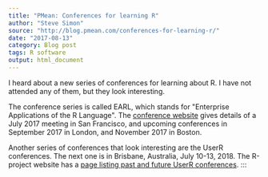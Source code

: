 ```yaml
---
title: "PMean: Conferences for learning R"
author: "Steve Simon"
source: "http://blog.pmean.com/conferences-for-learning-r/"
date: "2017-08-13"
category: Blog post
tags: R software
output: html_document
---
```


I heard about a new series of conferences for learning about R. I have
not attended any of them, but they look interesting.

<!---More--->

The conference series is called EARL, which stands for "Enterprise
Applications of the R Language". The [conference
website](https://earlconf.com/) gives details of a July 2017 meeting in
San Francisco, and upcoming conferences in September 2017 in London, and
November 2017 in Boston.

Another series of conferences that look interesting are the UserR
conferences. The next one is in Brisbane, Australia, July 10-13, 2018.
The R-project website has a [page listing past and future UserR
conferences](https://www.r-project.org/conferences.html).
:::

